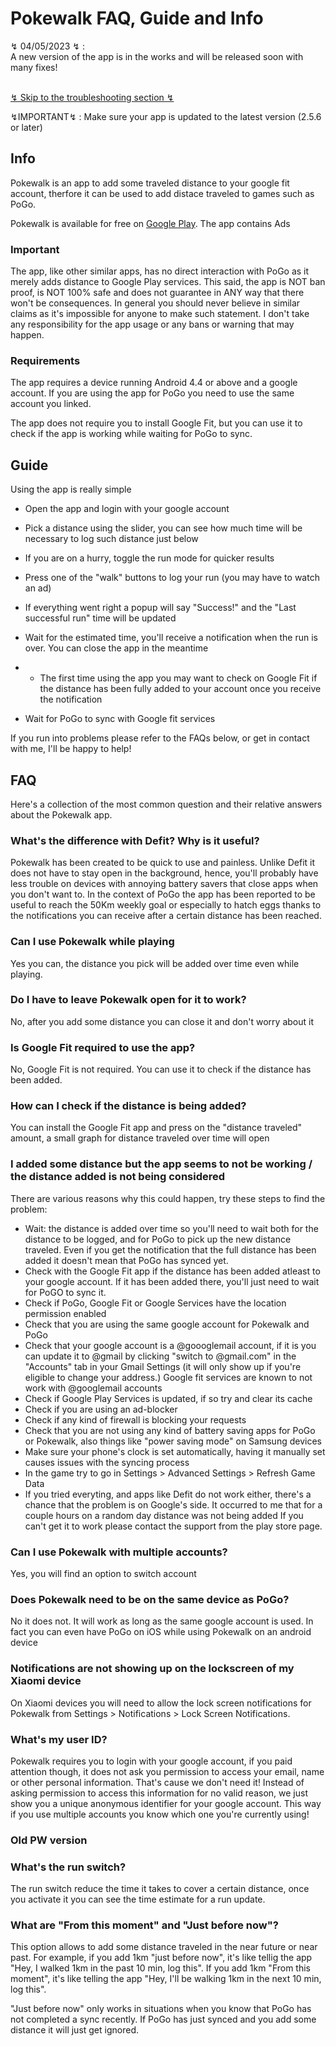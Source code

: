 # Pokewalk FAQ, Guide and Info

<div class="warning">↯ 04/05/2023 ↯ :<br>
A new version of the app is in the works and will be released soon with many fixes!
<br><br>
</div>

[↯ Skip to the troubleshooting section ↯](#i-added-some-distance-but-the-app-seems-to-not-be-working--the-distance-added-is-not-being-considered)

<div class="warning">↯IMPORTANT↯ : Make sure your app is updated to the latest version (2.5.6 or later)
</div>

## Info

Pokewalk is an app to add some traveled distance to your google fit account, therfore it can be used to add distace traveled to games such as PoGo.

Pokewalk is available for free on [Google Play](https://play.google.com/store/apps/details?id=com.binarygraft.pokewalk).
The app contains Ads


### Important

The app, like other similar apps, has no direct interaction with PoGo as it merely adds distance to Google Play services.
This said, the app is NOT ban proof, is NOT 100% safe and does not guarantee in ANY way that there won't be consequences.
In general you should never believe in similar claims as it's impossible for anyone to make such statement.
I don't take any responsibility for the app usage or any bans or warning that may happen.



### Requirements
The app requires a device running Android 4.4 or above and a google account. If you are using the app for PoGo you need to use the same account you linked.

The app does not require you to install Google Fit, but you can use it to check if the app is working while waiting for PoGo to sync.

## Guide

Using the app is really simple

* Open the app and login with your google account
* Pick a distance using the slider, you can see how much time will be necessary to log such distance just below
* If you are on a hurry, toggle the run mode for quicker results
* Press one of the "walk" buttons to log your run (you may have to watch an ad)
* If everything went right a popup will say "Success!" and the "Last successful run" time will be updated

* Wait for the estimated time, you'll receive a notification when the run is over. You can close the app in the meantime
* * The first time using the app you may want to check on Google Fit if the distance has been fully added to your account once you receive the notification

* Wait for PoGo to sync with Google fit services

If you run into problems please refer to the FAQs below, or get in contact with me, I'll be happy to help!

## FAQ

Here's a collection of the most common question and their relative answers about the Pokewalk app.

### What's the difference with Defit? Why is it useful?
Pokewalk has been created to be quick to use and painless.
Unlike Defit it does not have to stay open in the background, hence, you'll probably have less trouble on devices with annoying battery savers that close apps when you don't want to.
In the context of PoGo the app has been reported to be useful to reach the 50Km weekly goal or especially to hatch eggs thanks to the notifications you can receive after a certain distance has been reached.

### Can I use Pokewalk while playing
Yes you can, the distance you pick will be added over time even while playing. 

### Do I have to leave Pokewalk open for it to work?
No, after you add some distance you can close it and don't worry about it

### Is Google Fit required to use the app?
No, Google Fit is not required. You can use it to check if the distance has been added.

### How can I check if the distance is being added?
You can install the Google Fit app and press on the "distance traveled" amount, a small graph for distance traveled over time will open

### I added some distance but the app seems to not be working / the distance added is not being considered
There are various reasons why this could happen, try these steps to find the problem:
- Wait: the distance is added over time so you'll need to wait both for the distance to be logged, and for PoGo to pick up the new distance traveled. Even if you get the notification that the full distance has been added it doesn't mean that PoGo has synced yet.
- Check with the Google Fit app if the distance has been added atleast to your google account. If it has been added there, you'll just need to wait for PoGO to sync it.
- Check if PoGo, Google Fit or Google Services have the location permission enabled
- Check that you are using the same google account for Pokewalk and PoGo
- Check that your google account is a @goooglemail account, if it is you can update it to @gmail by clicking "switch to @gmail.com" in the "Accounts" tab in your Gmail Settings (it will only show up if you're eligible to change your address.)
Google fit services are known to not work with @googlemail accounts
- Check if Google Play Services is updated, if so try and clear its cache
- Check if you are using an ad-blocker
- Check if any kind of firewall is blocking your requests
- Check that you are not using any kind of battery saving apps for PoGo or Pokewalk, also things like "power saving mode" on Samsung devices
- Make sure your phone's clock is set automatically, having it manually set causes issues with the syncing process
- In the game try to go in Settings > Advanced Settings > Refresh Game Data
- If you tried everyting, and apps like Defit do not work either, there's a chance that the problem is on Google's side. It occurred to me that for a couple hours on a random day distance was not being added
If you can't get it to work please contact the support from the play store page.

### Can I use Pokewalk with multiple accounts?
Yes, you will find an option to switch account

### Does Pokewalk need to be on the same device as PoGo?
No it does not. It will work as long as the same google account is used. In fact you can even have PoGo on iOS while using Pokewalk on an android device

### Notifications are not showing up on the lockscreen of my Xiaomi device
On Xiaomi devices you will need to allow the lock screen notifications for Pokewalk from Settings > Notifications > Lock Screen Notifications.

### What's my user ID?
Pokewalk requires you to login with your google account, if you paid attention though, it does not ask you permission to access your email, name or other personal information. That's cause we don't need it!
Instead of asking permission to access this information for no valid reason, we just show you a unique anonymous identifier for your google account.
This way if you use multiple accounts you know which one you're currently using!

### Old PW version
### What's the run switch?
The run switch reduce the time it takes to cover a certain distance, once you activate it you can see the time estimate for a run update.

### What are "From this moment" and "Just before now"? 
This option allows to add some distance traveled in the near future or near past.
For example, if you add 1km "just before now", it's like tellig the app "Hey, I walked 1km in the past 10 min, log this".
If you add 1km "From this moment", it's like telling the app "Hey, I'll be walking 1km in the next 10 min, log this".

"Just before now" only works in situations when you know that PoGo has not completed a sync recently. If PoGo has just synced and you add some distance it will just get ignored.


